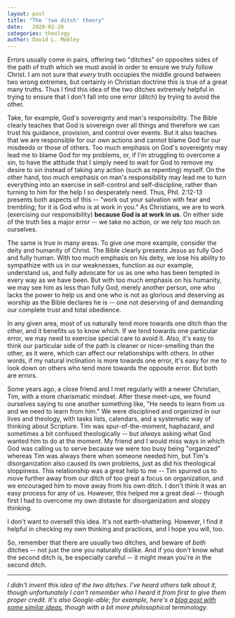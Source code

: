 ```yaml
---
layout: post
title: "The 'two ditch' theory"
date:   2020-02-20
categories: theology
author: David L. Mobley
---
```


Errors usually come in pairs, offering two "ditches" on opposites sides of the path of truth which we must avoid in order to ensure we truly follow Christ. I am not sure that *every* truth occupies the middle ground between two wrong extremes, but certainly in Christian doctrine this is true of a great many truths. Thus I find this idea of the two ditches extremely helpful in trying to ensure that I don't fall into one error (ditch) by trying to avoid the other.

Take, for example, God's sovereignty and man's responsibility. The Bible clearly teaches that God is sovereign over all things and therefore we can trust his guidance, provision, and control over events. But it also teaches that we are responsible for our own actions and cannot blame God for our misdeeds or those of others. Too much emphasis on God's sovereignty may lead me to blame God for my problems, or, if I'm struggling to overcome a sin, to have the attitude that I simply need to wait for God to remove my desire to sin instead of taking any action (such as repenting) myself. On the other hand, too much emphasis on man's responsibility may lead me to turn everything into an exercise in self-control and self-discipline, rather than turning to him for the help I so desperately need. Thus, Phil. 2:12-13 presents both aspects of this -- "work out your salvation with fear and trembling; for it is God who is at work in you." As Christians, we are to work (exercising our responsibility) **because God is at work in us**. On either side of the truth lies a major error -- we take no action, or we rely too much on ourselves.

The same is true in many areas. To give one more example, consider the deity and humanity of Christ. The Bible clearly presents Jesus as fully God and fully human. With too much emphasis on his deity, we lose his ability to sympathize with us in our weaknesses, function as our example, understand us, and fully advocate for us as one who has been tempted in every way as we have been. But with too much emphasis on his humanity, we may see him as less than fully God, merely another person, one who lacks the power to help us and one who is not as glorious and deserving as worship as the Bible declares he is -- one not deserving of and demanding our complete trust and total obedience.

In any given area, most of us naturally tend more towards one ditch than the other, and it benefits us to know which. If we tend towards one particular error, we may need to exercise special care to avoid it. Also, it's easy to think our particular side of the path is cleaner or nicer-smelling than the other, as it were, which can affect our relationships with others. In other words, if my natural inclination is more towards one error, it's easy for me to look down on others who tend more towards the opposite error. But both are errors.

Some years ago, a close friend and I met regularly with a newer Christian, Tim, with a more charismatic mindset. After these meet-ups, we found ourselves saying to one another something like, "He needs to learn from us and we need to learn from him." We were disciplined and organized in our lives and theology, with tasks lists, calendars, and a systematic way of thinking about Scripture. Tim was spur-of-the-moment, haphazard, and sometimes a bit confused theologically -- but *always* asking what God wanted him to do at the moment. My friend and I would miss ways in which God was calling us to serve because we were too busy being "organized" whereas Tim was always there when someone needed him, but Tim's disorganization also caused its own problems, just as did his theological sloppiness. This relationship was a great help to me -- Tim spurred us to move further away from our ditch of too great a focus on organization, and we encouraged him to move away from his own ditch. I don't think it was an easy process for any of us. However, this helped me a great deal -- though first I had to overcome my own distaste for disorganization and sloppy thinking.

I don't want to oversell this idea. It's not earth-shattering. However, I find it helpful in checking my own thinking and practices, and I hope you will, too.

So, remember that there are usually two ditches, and beware of *both* ditches -- not just the one you naturally dislike. And if you don't know what the second ditch is, be especially careful -- it might mean you're *in* the second ditch.  

---

*I didn't invent this idea of the two ditches. I've heard others talk about it, though unfortunately I can't remember who I heard it from first to give them proper credit. It's also Google-able; for example, here's a [blog post with some similar ideas](https://theologycorner.net/blog/blogs/raskolnikov/the-dialectic-of-the-two-ditches/), though with a bit more philosophical terminology.*
